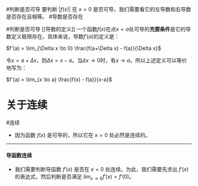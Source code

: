 #判断是否可导
要判断 $|f(x)|$ 在 $x=0$ 是否可导，我们需要看它的左导数和右导数是否存在且相等。
#导数是否存在

#判断是否可导  [[导数的定义]] 
一个函数$f(x)$在点$x=a$处可导的**充要条件**是它的导数定义极限存在。具体来说，导数$f'(a)$的定义是：

$f'(a) = \lim_{\Delta x \to 0} \frac{f(a+\Delta x) - f(a)}{\Delta x}$

令$x = a + \Delta x$，则$\Delta x = x - a$。当$\Delta x \to 0$时，有$x \to a$。所以上述定义可以等价地写为：

$f'(a) = \lim_{x \to a} \frac{f(x) - f(a)}{x-a}$


# 关于连续
#连续 
- 因为函数 $f(x)$ 是可导的，所以它在 $x=0$ 处必然是连续的。
---
#### 导函数连续
- 我们需要判断导函数 $f'(x)$ 是否在 $x=0$ 处连续。为此，我们需要先求出 $f'(x)$ 的表达式，然后判断是否满足 $lim_{x \to 0} f'(x) = f'(0)$。
